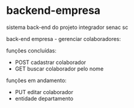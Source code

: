 # backend-empresa
sistema back-end do projeto integrador senac sc

back-end empresa - gerenciar colaboradores:

funções concluídas: 
- POST cadastrar colaborador
- GET buscar colaborador pelo nome

funções em andamento:
- PUT editar colaborador
- entidade departamento
